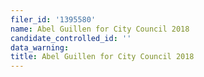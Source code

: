 ```yaml
---
filer_id: '1395580'
name: Abel Guillen for City Council 2018
candidate_controlled_id: ''
data_warning:
title: Abel Guillen for City Council 2018
---
```

